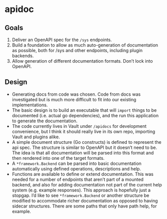 # apidoc

## Goals
1. Deliver an OpenAPI spec for the `/sys` endpoints.
2. Build a foundation to allow as much auto-generation of documentation as possible, both for /sys and other endpoints, including plugin backends.
3. Allow generation of different documentation formats. Don’t lock into OpenAPI.


## Design
* Generating docs from code was chosen. Code from docs was investigated but is much more difficult to fit into our existing implementations.
* The basic design is to build an executable that will `import` things to be documented (i.e. actual go dependencies), and the run this application to generate the documentation.
* The code currently lives in Vault under `/apidocs` for development convenience, but I think it should really live in its own repo, importing Vault and plugins alike.
* A simple document structure (Go constructs) is defined to represent the api spec. The structure is similar to OpenAPI but it doesn’t need to be. The idea is that all documentation will be parsed into this format and then rendered into one of the target formats.
* A `*framework.Backend` can be parsed into basic documentation automatically using defined operations, descriptions and help.
* Functions are available to define or extend documentation. This was needed for a number of endpoints that aren’t part of a mounted backend, and also for adding documentation not part of the current help system (e.g. example responses). This approach is hopefully just a stopgap. I’d like to see `*framework.Backend` or another structure be modified to accommodate richer documentation as opposed to having sidecar structures.
There are some paths that only have path help, for example.
